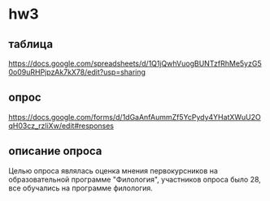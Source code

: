 # hw3

## таблица
https://docs.google.com/spreadsheets/d/1Q1jQwhVuogBUNTzfRhMe5yzG50o09uRHPjpzAk7kX78/edit?usp=sharing

## опрос
https://docs.google.com/forms/d/1dGaAnfAummZf5YcPydy4YHatXWuU2OqH03cz_rzliXw/edit#responses

## описание опроса
Целью опроса являлась оценка мнения первокурсников на образовательной программе "Филология", участников опроса было 28, все обучались на программе филология.
